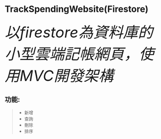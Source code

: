 # TrackSpendingWebsite(Firestore)
<font size=90>*以firestore為資料庫的小型雲端記帳網頁，使用MVC開發架構* </font>
## 功能:
 > * 新增
 > * 查詢
 > * 刪除
 > * 排序
